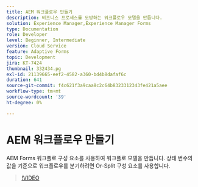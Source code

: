 ```yaml
---
title: AEM 워크플로우 만들기
description: 비즈니스 프로세스를 모방하는 워크플로우 모델을 만듭니다.
solution: Experience Manager,Experience Manager Forms
type: Documentation
role: Developer
level: Beginner, Intermediate
version: Cloud Service
feature: Adaptive Forms
topic: Development
jira: KT-7424
thumbnail: 332434.pg
exl-id: 21139665-eef2-4582-a360-bd4b8dafaf6c
duration: 641
source-git-commit: f4c621f3a9caa8c2c64b8323312343fe421a5aee
workflow-type: tm+mt
source-wordcount: '39'
ht-degree: 0%

---
```


# AEM 워크플로우 만들기

AEM Forms 워크플로 구성 요소를 사용하여 워크플로 모델을 만듭니다. 상태 변수의 값을 기준으로 워크플로우를 분기하려면 Or-Split 구성 요소를 사용합니다.

>[!VIDEO](https://video.tv.adobe.com/v/332434?quality=12&learn=on)
